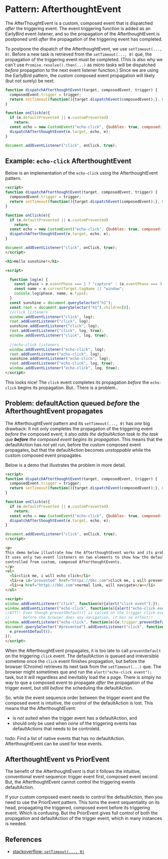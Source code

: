 # Pattern: AfterthoughtEvent

The AfterThoughtEvent is a custom, composed event that is dispatched *after* the triggering event.
The event triggering function is added as an EarlyBird event listener, and 
so the propagation of the AfterthoughtEvent is postponed until *after* the propagation of the 
triggering event has completed. 

To postpone the dispatch of the AfterthoughtEvent, we use `setTimeout(..., 0)`. 
Before a new task is retrieved from the `setTimeout(..., 0)` que, the propagation of the triggering
event must be completed. (This is also why we can't use `Promise.resolve().then(...)` as micro tasks 
will be dispatched *before* propagation to the next event listener function.)
Since we are using the EarlyBird pattern, the custom composed event propagation will likely
(but not surely) be next.

```javascript
function dispatchAfterthoughtEvent(target, composedEvent, trigger) {               
  composedEvent.trigger = trigger;
  return setTimeout(function(){target.dispatchEvent(composedEvent);}, 0);
}

function onClick(e){
  if (e.defaultPrevented || e.customPrevented)
    return;
  const echo = new CustomEvent("echo-click", {bubbles: true, composed: true});
  dispatchAfterthoughtEvent(e.target, echo, e);
}

document.addEventListener("click", onClick, true);
```

## Example: `echo-click` AfterthoughtEvent 

Below is an implementation of the `echo-click` using the AfterthoughtEvent pattern.

<code-demo src="demo/AfterthoughtSunshine.html"></code-demo>
```html
<script>
function dispatchAfterthoughtEvent(target, composedEvent, trigger) {               
  composedEvent.trigger = trigger;
  return setTimeout(function(){target.dispatchEvent(composedEvent);}, 0);
}

function onClick(e){
  if (e.defaultPrevented || e.customPrevented)
    return;
  const echo = new CustomEvent("echo-click", {bubbles: true, composed: true});
  dispatchAfterthoughtEvent(e.target, echo, e);
}

document.addEventListener("click", onClick, true);
</script>

<h1>Hello sunshine!</h1>

<script>

  function log(e) {
    const phase = e.eventPhase === 1 ? "capture" : (e.eventPhase === 3 ? "bubble" : "target");
    const name = e.currentTarget.tagName || "window";
    console.log(phase, name, e.type);
  }
  const sunshine = document.querySelector("h1");
  const root = document.querySelector("h1").children[0];
  //click listeners
  window.addEventListener("click", log);
  root.addEventListener("click", log);
  sunshine.addEventListener("click", log);
  root.addEventListener("click", log, true);
  window.addEventListener("click", log, true);
  
  //echo-click listeners
  window.addEventListener("echo-click", log);
  root.addEventListener("echo-click", log);
  sunshine.addEventListener("echo-click", log);
  root.addEventListener("echo-click", log, true);
  window.addEventListener("echo-click", log, true);
</script>
```

This looks nice! The `click` event completes its propagation *before* the `echo-click` begins
its propagation. But.. There is a problem..

## Problem: defaultAction queued *before* the AfterthoughtEvent propagates

The AfterthoughtEvent pattern and its `setTimeout(..., 0)` has *one* big drawback:
It not only completes the propagation of the triggering event *before* the composed event;
it also *adds the defaultAction task to the task que **before** the composed event begins 
its propagation*. This means that the defaultAction has *not* yet run, before the custom composed 
event propagates, but that the defaultAction becomes *unstoppable* while the custom composed event
propagates.
                      
Below is a demo that illustrates the problem in more detail.

<code-demo src="demo/AfterthoughtProblems.html"></code-demo>
```html
<script>
function dispatchAfterthoughtEvent(target, composedEvent, trigger) {               
  composedEvent.trigger = trigger;
  return setTimeout(function(){target.dispatchEvent(composedEvent);}, 0);
}

function onClick(e){
  if (e.defaultPrevented || e.customPrevented)
    return;
  const echo = new CustomEvent("echo-click", {bubbles: true, composed: true});
  dispatchAfterthoughtEvent(e.target, echo, e);
}

document.addEventListener("click", onClick, true);
</script>

<p>
This demo below illustrate how the AfterthoughtEvent works and its problem relating to defaultActions. 
It uses only two event listeners on two elements to show how the defaultActions cannot be
controlled from custom, composed AfterthoughtEvents.
</p>
<ul>
  <li>click me, i will echo click</li>
  <li><a id="prevented" href="https://bbc.com">click me, i will prevent both the echo and the navigation</a></li>
  <li><a href="https://bbc.com">normal link, will navigate</a></li>
</ul>

<script>
window.addEventListener("click", function(e){alert("click event");});
window.addEventListener("echo-click", function(e){alert("echo-click event");});
//ATT!! Even though preventDefault() is called on the trigger click event, 
//      before the browser does any navigation, it has no effect!!
window.addEventListener("echo-click", function(e){e.trigger.preventDefault();}, true);  
document.querySelector("#prevented").addEventListener("click", function(e){
  e.preventDefault();
});
</script>
```

When the AfterthoughtEvent propagates, it is too late to call `preventDefault` on the triggering 
`click` event. The defaultAction is queued and irreversible sometime once the `click` event
finishes propagation, but before the browser (Chrome) retrieves its next task from the `setTimeout(...)`
que. The browser might sometimes que and run the `alert("echo-click event");` task, but 
it will regardless and inevitably load the a page. 
There is simply no way to que a composed event to propagate *after* the propagation of the trigger
event, but still *before* the scheduling the defaultAction.

So, while the event sequence order between the trigger event and the composed event is intuitive,
the control of the defaultAction is lost. This means that the AfterthoughtEvent:
 * is *not* suited when the trigger event has a defaultAction, and 
 * should only be used when *none* of the triggering events has defaultActions that needs to be controleld.

todo: Find a list of native events that has no defaultAction. AfterthoughtEvent can be used for tese events.  

## AfterthoughtEvent vs PriorEvent

The benefit of the AfterthoughtEvent is that it follows the intuitive, conventional event sequence:
trigger event first, composed event second. 
But, the AfterthoughtEvent cannot control the triggering events defaultAction.

If your custom composed event needs to control the defaultAction, 
then you need to use the PriorEvent pattern. This turns the event sequentiality on its head, 
propagating the triggered, composed event before its triggering event. Which is confusing.
But the PriorEvent gives full control of both the propagation and defaultAction of the trigger event,
which in many instances is needed.

## References

 * [stackoverflow: `setTimeout(..., 0)`](https://stackoverflow.com/questions/33955650/what-is-settimeout-doing-when-set-to-0-milliseconds/33955673)
